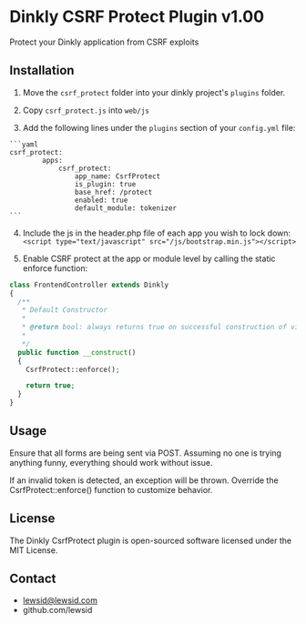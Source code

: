 Dinkly CSRF Protect Plugin v1.00
================================

Protect your Dinkly application from CSRF exploits


Installation
------------

  1. Move the `csrf_protect` folder into your dinkly project's `plugins` folder.

  2. Copy `csrf_protect.js` into `web/js`

  3. Add the following lines under the `plugins` section of your `config.yml` file:

    ```yaml
    csrf_protect:
            apps:
                csrf_protect:
                    app_name: CsrfProtect
                    is_plugin: true
                    base_href: /protect
                    enabled: true
                    default_module: tokenizer
    ```

  4. Include the js in the header.php file of each app you wish to lock down: `<script type="text/javascript" src="/js/bootstrap.min.js"></script>`

  5. Enable CSRF protect at the app or module level by calling the static enforce function: 

  ```php
  class FrontendController extends Dinkly
  {
    /**
     * Default Constructor
     * 
     * @return bool: always returns true on successful construction of view
     * 
     */
    public function __construct()
    {
      CsrfProtect::enforce();

      return true;
    }
  }
  ```

Usage
-----

Ensure that all forms are being sent via POST. Assuming no one is trying anything funny, everything should work without issue.

If an invalid token is detected, an exception will be thrown. Override the CsrfProtect::enforce() function to customize behavior.


License
-------

The Dinkly CsrfProtect plugin is open-sourced software licensed under the MIT License.


Contact
-------

  - lewsid@lewsid.com
  - github.com/lewsid
